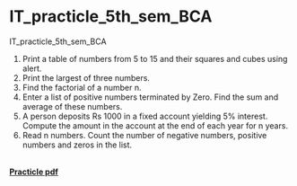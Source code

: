 # IT_practicle_5th_sem_BCA
 IT_practicle_5th_sem_BCA
 
1. Print a table of numbers from 5 to 15 and their squares and cubes using alert.
2. Print the largest of three numbers.
3. Find the factorial of a number n.
4. Enter a list of positive numbers terminated by Zero. Find the sum and average of these
numbers.
5. A person deposits Rs 1000 in a fixed account yielding 5% interest. Compute the amount in the
account at the end of each year for n years.
6. Read n numbers. Count the number of negative numbers, positive numbers and zeros in the
list.
<br>
<a href="https://github.com/kawsarahmed2000/IT_practicle_5th_sem_BCA/raw/main/IT_practicle.pdf"><b>Practicle pdf</b></a>
